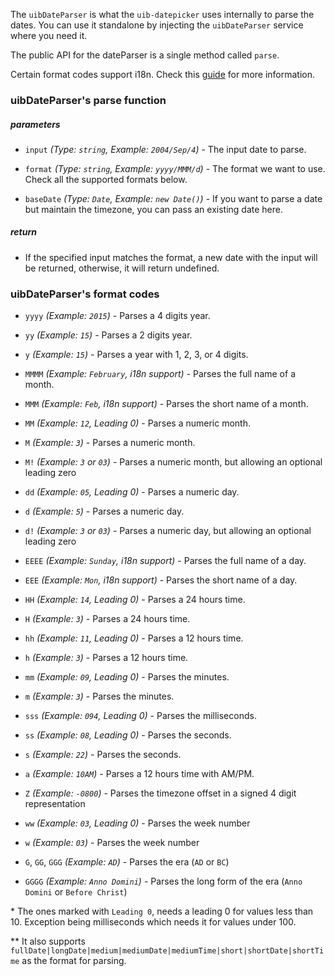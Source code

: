 The `uibDateParser` is what the `uib-datepicker` uses internally to parse the dates. You can use it standalone by injecting the `uibDateParser` service where you need it.

The public API for the dateParser is a single method called `parse`.

Certain format codes support i18n. Check this [guide](https://docs.angularjs.org/guide/i18n) for more information.

### uibDateParser's parse function

##### parameters

* `input`
  _(Type: `string`, Example: `2004/Sep/4`)_ -
  The input date to parse.

* `format`
  _(Type: `string`, Example: `yyyy/MMM/d`)_ -
  The format we want to use. Check all the supported formats below.
  
* `baseDate`
  _(Type: `Date`, Example: `new Date()`)_ -
  If you want to parse a date but maintain the timezone, you can pass an existing date here.

##### return

* If the specified input matches the format, a new date with the input will be returned, otherwise, it will return undefined.
  
### uibDateParser's format codes

* `yyyy`
  _(Example: `2015`)_ -
  Parses a 4 digits year.
  
* `yy`
  _(Example: `15`)_ -
  Parses a 2 digits year.
  
* `y`
  _(Example: `15`)_ -
  Parses a year with 1, 2, 3, or 4 digits.
  
* `MMMM`
  _(Example: `February`, i18n support)_ -
  Parses the full name of a month.
  
* `MMM`
  _(Example: `Feb`, i18n support)_ -
  Parses the short name of a month.
  
* `MM`
  _(Example: `12`, Leading 0)_ -
  Parses a numeric month.
  
* `M`
  _(Example: `3`)_ -
  Parses a numeric month.

* `M!`
  _(Example: `3` or `03`)_ -
  Parses a numeric month, but allowing an optional leading zero

* `dd`
  _(Example: `05`, Leading 0)_ -
  Parses a numeric day.
  
* `d`
  _(Example: `5`)_ -
  Parses a numeric day.

* `d!`
  _(Example: `3` or `03`)_ -
  Parses a numeric day, but allowing an optional leading zero
  
* `EEEE`
  _(Example: `Sunday`, i18n support)_ -
  Parses the full name of a day.
  
* `EEE`
  _(Example: `Mon`, i18n support)_ -
  Parses the short name of a day.

* `HH`
  _(Example: `14`, Leading 0)_ -
  Parses a 24 hours time.
  
* `H`
  _(Example: `3`)_ -
  Parses a 24 hours time.
  
* `hh`
  _(Example: `11`, Leading 0)_ -
  Parses a 12 hours time.
  
* `h`
  _(Example: `3`)_ -
  Parses a 12 hours time.
  
* `mm`
  _(Example: `09`, Leading 0)_ -
  Parses the minutes.
  
* `m`
  _(Example: `3`)_ -
  Parses the minutes.
  
* `sss`
  _(Example: `094`, Leading 0)_ -
  Parses the milliseconds.
  
* `ss`
  _(Example: `08`, Leading 0)_ -
  Parses the seconds.
  
* `s`
  _(Example: `22`)_ -
  Parses the seconds.
  
* `a`
  _(Example: `10AM`)_ -
  Parses a 12 hours time with AM/PM.

* `Z`
  _(Example: `-0800`)_ -
  Parses the timezone offset in a signed 4 digit representation

* `ww`
  _(Example: `03`, Leading 0)_ -
  Parses the week number

* `w`
  _(Example: `03`)_ -
  Parses the week number

* `G`, `GG`, `GGG`
  _(Example: `AD`)_ -
  Parses the era (`AD` or `BC`)
* `GGGG`
  _(Example: `Anno Domini`)_ -
  Parses the long form of the era (`Anno Domini` or `Before Christ`)
  
\* The ones marked with `Leading 0`, needs a leading 0 for values less than 10. Exception being milliseconds which needs it for values under 100.

\** It also supports `fullDate|longDate|medium|mediumDate|mediumTime|short|shortDate|shortTime` as the format for parsing.
